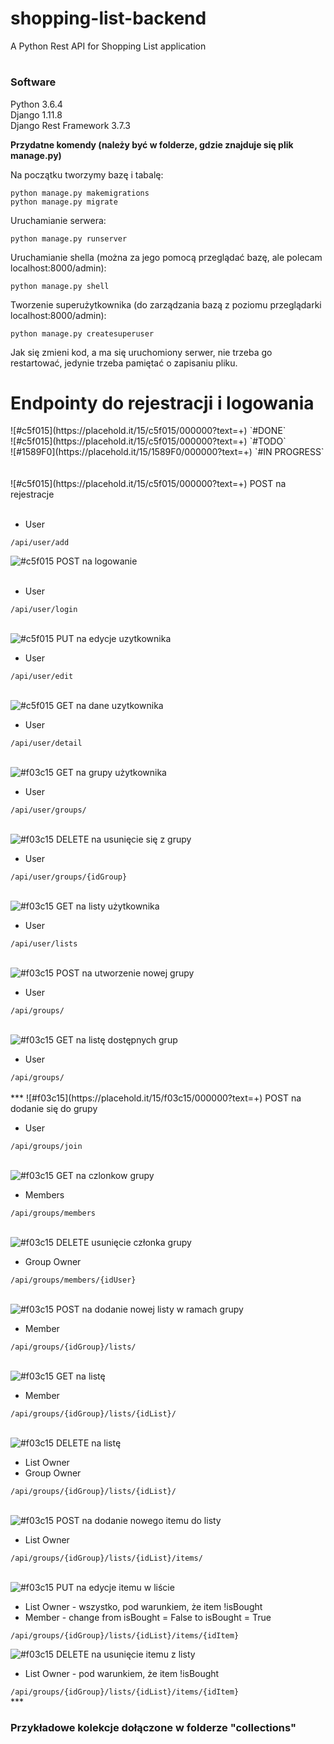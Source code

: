 # <h1>shopping-list-backend</h1>
A Python Rest API for Shopping List application

# <h3>Software</h3>
Python 3.6.4 <br>
Django 1.11.8 <br>
Django Rest Framework 3.7.3 <br>

<b>Przydatne komendy (należy być w folderze, gdzie znajduje się plik manage.py)</b>


Na początku tworzymy bazę i tabalę:

```
python manage.py makemigrations
python manage.py migrate
```

Uruchamianie serwera:
```
python manage.py runserver
```

Uruchamianie shella (można za jego pomocą przeglądać bazę, ale polecam localhost:8000/admin):
```
python manage.py shell
```

Tworzenie superużytkownika (do zarządzania bazą z poziomu przeglądarki localhost:8000/admin):
```
python manage.py createsuperuser
```

Jak się zmieni kod, a ma się uruchomiony serwer, nie trzeba go restartować, jedynie trzeba pamiętać o zapisaniu pliku.


<h1>Endpointy do rejestracji i logowania </h1>
![#c5f015](https://placehold.it/15/c5f015/000000?text=+) `#DONE` <br>
![#c5f015](https://placehold.it/15/c5f015/000000?text=+) `#TODO` <br>
![#1589F0](https://placehold.it/15/1589F0/000000?text=+) `#IN PROGRESS` <br>
<br><br>
![#c5f015](https://placehold.it/15/c5f015/000000?text=+)
POST na rejestracje   <br><br>
<ul>
  <li>User</li>
</ul>
<code>/api/user/add</code> <br>

![#c5f015](https://placehold.it/15/c5f015/000000?text=+)
POST na logowanie   <br><br>
<ul>
  <li>User</li>
</ul>
<code>/api/user/login</code> <br><br>

![#c5f015](https://placehold.it/15/c5f015/000000?text=+)
PUT na edycje uzytkownika  <br>
<ul>
  <li>User</li>
</ul>
<code>/api/user/edit</code> <br><br>

![#c5f015](https://placehold.it/15/c5f015/000000?text=+)
GET na dane uzytkownika  <br>
<ul>
  <li>User</li>
</ul>
<code>/api/user/detail</code> <br><br>

![#f03c15](https://placehold.it/15/f03c15/000000?text=+)
GET na grupy użytkownika  <br>
<ul>
  <li>User</li>
</ul>
<code>/api/user/groups/</code> <br><br>

![#f03c15](https://placehold.it/15/f03c15/000000?text=+)
DELETE na usunięcie się z grupy  <br>
<ul>
  <li>User</li>
</ul>
<code>/api/user/groups/{idGroup}</code> <br><br>

![#f03c15](https://placehold.it/15/f03c15/000000?text=+)
GET na listy użytkownika  <br>
<ul>
  <li>User</li>
</ul>
<code>/api/user/lists</code> <br><br>

![#f03c15](https://placehold.it/15/f03c15/000000?text=+)
POST na utworzenie nowej grupy  <br>
<ul>
  <li>User</li>
</ul>
<code>/api/groups/</code> <br><br>

![#f03c15](https://placehold.it/15/f03c15/000000?text=+)
GET na listę dostępnych grup  <br>
<ul>
  <li>User</li>
</ul>
<code>/api/groups/</code> <br><br>
***
![#f03c15](https://placehold.it/15/f03c15/000000?text=+)
POST na dodanie się do grupy <br>
<ul>
  <li>User</li>
</ul>
<code>/api/groups/join</code><br><br>

![#f03c15](https://placehold.it/15/f03c15/000000?text=+)
GET na czlonkow grupy <br>
<ul>
  <li>Members</li>
</ul>
<code>/api/groups/members</code><br><br>

![#f03c15](https://placehold.it/15/f03c15/000000?text=+)
DELETE usunięcie członka grupy <br>
<ul>
  <li>Group Owner</li>
</ul>
<code>/api/groups/members/{idUser}</code><br><br>

![#f03c15](https://placehold.it/15/f03c15/000000?text=+)
POST na dodanie nowej listy w ramach grupy <br>
<ul>
  <li>Member</li>
</ul>
<code>/api/groups/{idGroup}/lists/</code> <br><br>

![#f03c15](https://placehold.it/15/f03c15/000000?text=+)
GET na listę <br>
<ul>
  <li>Member</li>
</ul>
<code>/api/groups/{idGroup}/lists/{idList}/ </code> <br><br>

![#f03c15](https://placehold.it/15/f03c15/000000?text=+)
DELETE na listę  <br>
<ul>
  <li>List Owner</li>
  <li>Group Owner</li>
</ul>
<code>/api/groups/{idGroup}/lists/{idList}/ </code> <br> <br>

![#f03c15](https://placehold.it/15/f03c15/000000?text=+)
POST na dodanie nowego itemu do listy <br>
<ul>
  <li>List Owner</li>
</ul>
<code>/api/groups/{idGroup}/lists/{idList}/items/</code> <br> <br>
 
![#f03c15](https://placehold.it/15/f03c15/000000?text=+)
PUT na edycje itemu w liście  <br>
<ul>
  <li>List Owner - wszystko, pod warunkiem, że item !isBought</li> 
  <li>Member - change from isBought = False to isBought = True</li> 
</ul>
<code>/api/groups/{idGroup}/lists/{idList}/items/{idItem} </code> <br>

![#f03c15](https://placehold.it/15/f03c15/000000?text=+)
DELETE na usunięcie itemu z listy <br>
<ul>
  <li>List Owner - pod warunkiem, że item !isBought</li> 
</ul>
<code>/api/groups/{idGroup}/lists/{idList}/items/{idItem} </code> <br>
***
<br>
<h3>Przykładowe kolekcje dołączone w folderze "collections"</h3>

